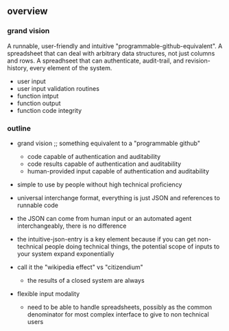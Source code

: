 ## overview

### grand vision 

A runnable, user-friendly and intuitive "programmable-github-equivalent".
A spreadsheet that can deal with arbitrary data structures, not just columns and rows.
A spreadhseet that can authenticate, audit-trail, and revision-history, every element of the system.
   * user input
   * user input validation routines
   * function intput
   * function output
   * function code integrity

### outline

* grand vision ;; something equivalent to a "programmable github"
    * code capable of authentication and auditability
    * code results capable of authentication and auditability
    * human-provided input capable of authentication and auditability

* simple to use by people without high technical proficiency
* universal interchange format, everything is just JSON and references to runnable code
* the JSON can come from human input or an automated agent interchangeably, there is no difference

* the intuitive-json-entry is a key element because if you can get non-technical people doing technical things, the potential scope of inputs to your system expand exponentially
* call it the "wikipedia effect" vs "citizendium" 
    * the results of a closed system are always

* flexible input modality
    * need to be able to handle spreadsheets, possibly as the common denominator for most complex interface to give to non technical users
  
